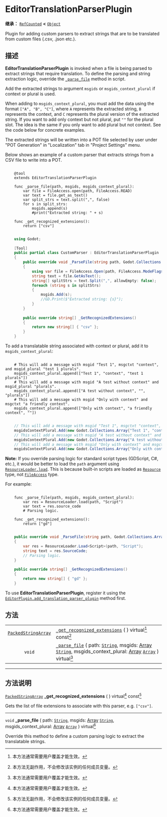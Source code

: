 <!-- ⚠ 请勿编辑本文件 ⚠ -->
<!-- 本文档使用脚本从 WeDot 引擎源码仓库生成。 -->
<!-- 生成脚本：https://github.com/WeDot-Engine/WeDot/tree/master/doc/tools/make_md.py； -->
<!-- 原文件：https://github.com/WeDot-Engine/WeDot/tree/master/doc/classes/EditorTranslationParserPlugin.xml。 -->

<div id="_class_editortranslationparserplugin"></div>

# EditorTranslationParserPlugin

**继承：** [`RefCounted`](class_refcounted.md) **<** [`Object`](class_object.md)

Plugin for adding custom parsers to extract strings that are to be translated from custom files (.csv, .json etc.).

## 描述

**EditorTranslationParserPlugin** is invoked when a file is being parsed to extract strings that require translation. To define the parsing and string extraction logic, override the [`_parse_file`](class_editortranslationparserplugin.md#class_editortranslationparserplugin_private_method__parse_file) method in script.

Add the extracted strings to argument `msgids` or `msgids_context_plural` if context or plural is used.

When adding to `msgids_context_plural`, you must add the data using the format `["A", "B", "C"]`, where `A` represents the extracted string, `B` represents the context, and `C` represents the plural version of the extracted string. If you want to add only context but not plural, put `""` for the plural slot. The idea is the same if you only want to add plural but not context. See the code below for concrete examples.

The extracted strings will be written into a POT file selected by user under "POT Generation" in "Localization" tab in "Project Settings" menu.

Below shows an example of a custom parser that extracts strings from a CSV file to write into a POT.



```gdscript

    @tool
    extends EditorTranslationParserPlugin
    
    func _parse_file(path, msgids, msgids_context_plural):
        var file = FileAccess.open(path, FileAccess.READ)
        var text = file.get_as_text()
        var split_strs = text.split(",", false)
        for s in split_strs:
            msgids.append(s)
            #print("Extracted string: " + s)
    
    func _get_recognized_extensions():
        return ["csv"]
```

```csharp

    using Godot;
    
    [Tool]
    public partial class CustomParser : EditorTranslationParserPlugin
    {
        public override void _ParseFile(string path, Godot.Collections.Array<string> msgids, Godot.Collections.Array<Godot.Collections.Array> msgidsContextPlural)
        {
            using var file = FileAccess.Open(path, FileAccess.ModeFlags.Read);
            string text = file.GetAsText();
            string[] splitStrs = text.Split(",", allowEmpty: false);
            foreach (string s in splitStrs)
            {
                msgids.Add(s);
                //GD.Print($"Extracted string: {s}");
            }
        }
    
        public override string[] _GetRecognizedExtensions()
        {
            return new string[] { "csv" };
        }
    }
```



To add a translatable string associated with context or plural, add it to `msgids_context_plural`:



```gdscript

    # This will add a message with msgid "Test 1", msgctxt "context", and msgid_plural "test 1 plurals".
    msgids_context_plural.append(["Test 1", "context", "test 1 plurals"])
    # This will add a message with msgid "A test without context" and msgid_plural "plurals".
    msgids_context_plural.append(["A test without context", "", "plurals"])
    # This will add a message with msgid "Only with context" and msgctxt "a friendly context".
    msgids_context_plural.append(["Only with context", "a friendly context", ""])
```

```csharp

    // This will add a message with msgid "Test 1", msgctxt "context", and msgid_plural "test 1 plurals".
    msgidsContextPlural.Add(new Godot.Collections.Array{"Test 1", "context", "test 1 Plurals"});
    // This will add a message with msgid "A test without context" and msgid_plural "plurals".
    msgidsContextPlural.Add(new Godot.Collections.Array{"A test without context", "", "plurals"});
    // This will add a message with msgid "Only with context" and msgctxt "a friendly context".
    msgidsContextPlural.Add(new Godot.Collections.Array{"Only with context", "a friendly context", ""});
```



 **Note:** If you override parsing logic for standard script types (GDScript, C#, etc.), it would be better to load the `path` argument using [`ResourceLoader.load`](class_resourceloader.md#class_resourceloader_method_load). This is because built-in scripts are loaded as [`Resource`](class_resource.md) type, not [`FileAccess`](class_fileaccess.md) type.

For example:



```gdscript

    func _parse_file(path, msgids, msgids_context_plural):
        var res = ResourceLoader.load(path, "Script")
        var text = res.source_code
        # Parsing logic.
    
    func _get_recognized_extensions():
        return ["gd"]
```

```csharp

    public override void _ParseFile(string path, Godot.Collections.Array<string> msgids, Godot.Collections.Array<Godot.Collections.Array> msgidsContextPlural)
    {
        var res = ResourceLoader.Load<Script>(path, "Script");
        string text = res.SourceCode;
        // Parsing logic.
    }
    
    public override string[] _GetRecognizedExtensions()
    {
        return new string[] { "gd" };
    }
```



To use **EditorTranslationParserPlugin**, register it using the [`EditorPlugin.add_translation_parser_plugin`](class_editorplugin.md#class_editorplugin_method_add_translation_parser_plugin) method first.













## 方法

|||
|:-:|:--|
| [`PackedStringArray`](class_packedstringarray.md) | [`_get_recognized_extensions`](class_editortranslationparserplugin.md#class_editortranslationparserplugin_private_method__get_recognized_extensions) ( ) virtual[^virtual] const[^const]                                                                                                                              |
| `void`                                            | [`_parse_file`](class_editortranslationparserplugin.md#class_editortranslationparserplugin_private_method__parse_file) ( path: [`String`](class_string.md), msgids: [Array](class_array.md) [`String`](class_string.md), msgids_context_plural: [Array](class_array.md) [`Array`](class_array.md) ) virtual[^virtual] |

<!-- rst-class:: classref-section-separator -->

---

## 方法说明

<div id="_class_editortranslationparserplugin_private_method__get_recognized_extensions"></div>

[`PackedStringArray`](class_packedstringarray.md) **_get_recognized_extensions** ( ) virtual[^virtual] const[^const]<div id="class_editortranslationparserplugin_private_method__get_recognized_extensions"></div>

Gets the list of file extensions to associate with this parser, e.g. `["csv"]`.

<!-- rst-class:: classref-item-separator -->

---

<div id="_class_editortranslationparserplugin_private_method__parse_file"></div>

`void` **_parse_file** ( path: [`String`](class_string.md), msgids: [Array](class_array.md) [`String`](class_string.md), msgids_context_plural: [Array](class_array.md) [`Array`](class_array.md) ) virtual[^virtual]<div id="class_editortranslationparserplugin_private_method__parse_file"></div>

Override this method to define a custom parsing logic to extract the translatable strings.

[^virtual]: 本方法通常需要用户覆盖才能生效。
[^const]: 本方法无副作用，不会修改该实例的任何成员变量。
[^vararg]: 本方法除了能接受在此处描述的参数外，还能够继续接受任意数量的参数。
[^constructor]: 本方法用于构造某个类型。
[^static]: 调用本方法无需实例，可直接使用类名进行调用。
[^operator]: 本方法描述的是使用本类型作为左操作数的有效运算符。
[^bitfield]: 这个值是由下列位标志构成位掩码的整数。
[^void]: 无返回值。
